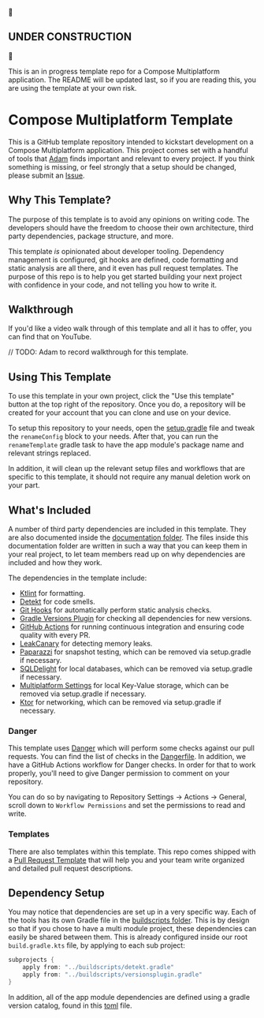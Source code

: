 :construction: <h2> UNDER CONSTRUCTION </h2> :construction:

This is an in progress template repo for a Compose Multiplatform application. The README will be updated last, so if you are reading this, you are using the template at your own risk.

# Compose Multiplatform Template

This is a GitHub template repository intended to kickstart development on a Compose Multiplatform application. This project comes set with a handful of tools that [Adam](https://github.com/AdamMc331) finds important and relevant to every project. If you think something is missing, or feel strongly that a setup should be changed, please submit an [Issue](https://github.com/AdamMc331/CMPTemplate/issues/new).

## Why This Template?

The purpose of this template is to avoid any opinions on writing code. The developers should have the freedom to choose their own architecture, third party dependencies, package structure, and more. 

This template _is_ opinionated about developer tooling. Dependency management is configured, git hooks are defined, code formatting and static analysis are all there, and it even has pull request templates. The purpose of this repo is to help you get started building your next project with confidence in your code, and not telling you how to write it. 

## Walkthrough

If you'd like a video walk through of this template and all it has to offer, you can find that on YouTube. 

// TODO: Adam to record walkthrough for this template.

## Using This Template

To use this template in your own project, click the "Use this template" button at the top right of the repository. Once you do, a repository will be created for your account that you can clone and use on your device.

To setup this repository to your needs, open the [setup.gradle](buildscripts/setup.gradle) file 
and tweak the `renameConfig` block to your needs. After that, you can run the `renameTemplate` 
gradle task to have the app module's package name and relevant strings replaced.

In addition, it will clean up the relevant setup files and workflows that are specific to this template, it should not require any manual deletion work on your part.

## What's Included

A number of third party dependencies are included in this template. They are also documented inside the [documentation folder](/documentation). The files inside this documentation folder are written in such a way that you can keep them in your real project, to let team members read up on why dependencies are included and how they work.

The dependencies in the template include:

* [Ktlint](/documentation/StaticAnalysis.md) for formatting.
* [Detekt](/documentation/StaticAnalysis.md) for code smells.
* [Git Hooks](/documentation/GitHooks.md) for automatically perform static analysis checks. 
* [Gradle Versions Plugin](/documentation/VersionsPlugin.md) for checking all dependencies for new versions.
* [GitHub Actions](/documentation/GitHubActions.md) for running continuous integration and ensuring code quality with every PR.
* [LeakCanary](https://square.github.io/leakcanary/) for detecting memory leaks.
* [Paparazzi](https://github.com/cashapp/paparazzi) for snapshot testing, which can be removed via setup.gradle if necessary.
* [SQLDelight](https://cashapp.github.io/sqldelight/2.0.2/multiplatform_sqlite/) for local databases, which can be removed via setup.gradle if necessary.
* [Multiplatform Settings](https://github.com/russhwolf/multiplatform-settings) for local Key-Value storage, which can be removed via setup.gradle if necessary.
* [Ktor](https://ktor.io/docs/client-create-multiplatform-application.html) for networking, which can be removed via setup.gradle if necessary.

### Danger

This template uses [Danger](https://danger.systems) which will perform some checks against our 
pull requests. You can find the list of checks in the [Dangerfile](Dangerfile). In addition, we 
have a GitHub Actions workflow for Danger checks. In order for that to work properly, you'll 
need to give Danger permission to comment on your repository.

You can do so by navigating to Repository Settings -> Actions -> General, scroll down to `Workflow Permissions`
and set the permissions to read and write. 

### Templates

There are also templates within this template. This repo comes shipped with a [Pull Request Template](/.github/pull_request_template.md) that will help you and your team write organized and detailed pull request descriptions. 

## Dependency Setup

You may notice that dependencies are set up in a very specific way. Each of the tools has its own Gradle file in the [buildscripts folder](/buildscripts). This is by design so that if you chose to have a multi module project, these dependencies can easily be shared between them. This is already configured inside our root `build.gradle.kts` file, by applying to each sub project:

```groovy
subprojects {
    apply from: "../buildscripts/detekt.gradle"
    apply from: "../buildscripts/versionsplugin.gradle"
}
```

In addition, all of the app module dependencies are defined using a gradle version catalog, found in this [toml](gradle/libs.versions.toml) file.
